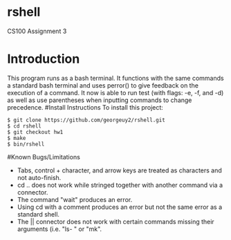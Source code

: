 # rshell
CS100 Assignment 3
# Introduction
This program runs as a bash terminal. It functions with the same commands a standard bash terminal and uses perror() to give feedback on the execution of a command. It now is able to run test (with flags: -e, -f, and -d) as well as use parentheses when inputting commands to change precedence.
#Install Instructions
To install this project:
```
$ git clone https://github.com/georgeuy2/rshell.git
$ cd rshell
$ git checkout hw1
$ make
$ bin/rshell
```
#Known Bugs/Limitations
* Tabs, control + character, and arrow keys are treated as characters and not auto-finish.
* cd .. does not work while stringed together with another command via a connector.
* The command "wait" produces an error.
* Using cd with a comment produces an error but not the same error as a standard shell.
* The || connector does not work with certain commands missing their arguments (i.e. "ls- " or "mk".
